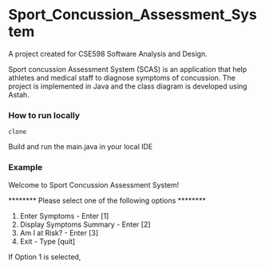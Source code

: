 # Sport_Concussion_Assessment_System
A project created for CSE598 Software Analysis and Design.

Sport concussion Assessment System (SCAS) is an application that help athletes and medical staff to diagnose symptoms of concussion. The project is implemented in Java and the class diagram is developed using Astah.

### How to run locally
```
clone 
```
Build and run the main.java in your local IDE

### Example

Welcome to Sport Concussion Assessment System!

******** Please select one of the following options ********
1. Enter Symptoms - Enter [1]
2. Display Symptoms Summary - Enter [2]
3. Am I at Risk? - Enter [3]
4. Exit - Type [quit]

If Option 1 is selected,

